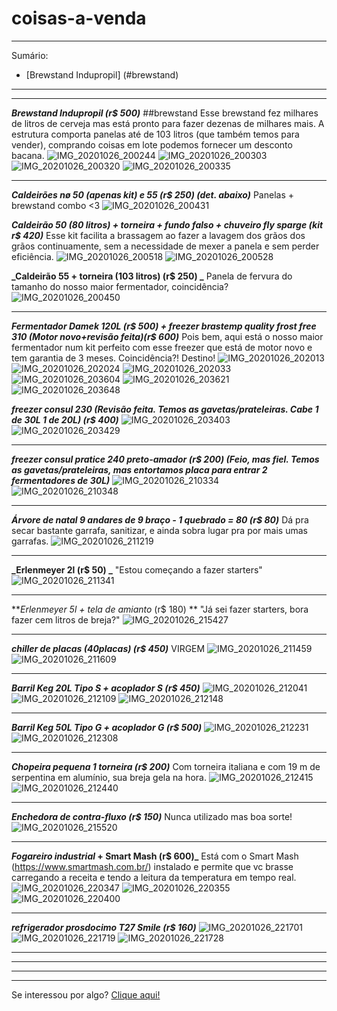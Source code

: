 # coisas-a-venda
* * *
Sumário:
- [Brewstand Indupropil] (#brewstand)

* * *
* * *
**_Brewstand Indupropil (r$ 500)_** ##brewstand
Esse brewstand fez milhares de litros de cerveja mas está pronto para fazer dezenas de milhares mais. A estrutura comporta panelas até de 103 litros (que também temos para vender), comprando coisas em lote podemos fornecer um desconto bacana. 
![IMG_20201026_200244](https://user-images.githubusercontent.com/17773224/98174202-420ccd00-1ed3-11eb-86b1-a4731de24c38.jpg)
![IMG_20201026_200303](https://user-images.githubusercontent.com/17773224/98174244-59e45100-1ed3-11eb-92d0-bf5a16134a40.jpg)
![IMG_20201026_200320](https://user-images.githubusercontent.com/17773224/98174274-64064f80-1ed3-11eb-8bcb-2c68143cdc74.jpg)
![IMG_20201026_200335](https://user-images.githubusercontent.com/17773224/98174335-7bddd380-1ed3-11eb-8ff9-cd4d58aef8aa.jpg)
* * *
**_Caldeirões nø 50 (apenas kit) e 55 (r$ 250) (det. abaixo)_**
Panelas + brewstand combo <3
![IMG_20201026_200431](https://user-images.githubusercontent.com/17773224/98174346-8304e180-1ed3-11eb-9681-9512fe153d8e.jpg)

**_Caldeirão 50 (80 litros) + torneira + fundo falso + chuveiro fly sparge (kit r$ 420)_**
Esse kit facilita a brassagem ao fazer a lavagem dos grãos dos grãos continuamente, sem a necessidade de mexer a panela e sem perder eficiência.
![IMG_20201026_200518](https://user-images.githubusercontent.com/17773224/98174455-afb8f900-1ed3-11eb-8ae3-dcd9304b8560.jpg)
![IMG_20201026_200528](https://user-images.githubusercontent.com/17773224/98174471-b6477080-1ed3-11eb-88ac-a9828ded8eea.jpg)

**_Caldeirão 55 + torneira (103 litros) (r$ 250) _**
Panela de fervura do tamanho do nosso maior fermentador, coincidência?
![IMG_20201026_200450](https://user-images.githubusercontent.com/17773224/98174433-a7f95480-1ed3-11eb-8adc-b84d2c867712.jpg)
* * *
**_Fermentador Damek 120L (r$ 500) + freezer brastemp quality frost free 310 (Motor novo+revisão feita)(r$ 600)_**
Pois bem, aqui está o nosso maior fermentador num kit perfeito com esse freezer que está de motor novo e tem garantia de 3 meses. Coincidência?! Destino!
![IMG_20201026_202013](https://user-images.githubusercontent.com/17773224/98174491-bc3d5180-1ed3-11eb-8302-92cd38b75fd0.jpg)
![IMG_20201026_202024](https://user-images.githubusercontent.com/17773224/98174515-c3fcf600-1ed3-11eb-90e9-744735d97afa.jpg)
![IMG_20201026_202033](https://user-images.githubusercontent.com/17773224/98174550-d0814e80-1ed3-11eb-8ae3-bcf3cacfdd5c.jpg)
![IMG_20201026_203604](https://user-images.githubusercontent.com/17773224/98174566-d6772f80-1ed3-11eb-95fe-bc949cd936a6.jpg)
![IMG_20201026_203621](https://user-images.githubusercontent.com/17773224/98174571-d9722000-1ed3-11eb-8aea-17689b16935b.jpg)
![IMG_20201026_203648](https://user-images.githubusercontent.com/17773224/98174590-df680100-1ed3-11eb-9d0d-a1d0a064bfe3.jpg)


**_freezer consul 230 (Revisão feita. Temos as gavetas/prateleiras. Cabe 1 de 30L 1 de 20L) (r$ 400)_**
![IMG_20201026_203403](https://user-images.githubusercontent.com/17773224/98174554-d24b1200-1ed3-11eb-8259-918373e532aa.jpg)
![IMG_20201026_203429](https://user-images.githubusercontent.com/17773224/98174558-d414d580-1ed3-11eb-9ba0-908377ee8e7a.jpg)


* * *
**_freezer consul pratice 240 preto-amador (r$ 200) (Feio, mas fiel. Temos as gavetas/prateleiras, mas entortamos placa para entrar 2 fermentadores de 30L)_**
![IMG_20201026_210334](https://user-images.githubusercontent.com/17773224/98174598-e131c480-1ed3-11eb-9108-65a556b2c990.jpg)
![IMG_20201026_210348](https://user-images.githubusercontent.com/17773224/98174605-e3941e80-1ed3-11eb-8031-39f4e21d4f10.jpg)


* * *
**_Árvore de natal 9 andares de 9 braço - 1 quebrado = 80 (r$ 80)_**
Dá pra secar bastante garrafa, sanitizar, e ainda sobra lugar pra por mais umas garrafas.
![IMG_20201026_211219](https://user-images.githubusercontent.com/17773224/98174610-e5f67880-1ed3-11eb-9d02-ad47c378f345.jpg)


* * *
**_Erlenmeyer 2l (r$ 50) _**
"Estou começando a fazer starters"
![IMG_20201026_211341](https://user-images.githubusercontent.com/17773224/98174616-e7c03c00-1ed3-11eb-9ed3-0fd8588cf8c7.jpg)

* * *
**_Erlenmeyer 5l + tela de amianto_ (r$ 180) **
"Já sei fazer starters, bora fazer cem litros de breja?"
![IMG_20201026_215427](https://user-images.githubusercontent.com/17773224/98174700-0cb4af00-1ed4-11eb-9258-f2ad261d8dfa.jpg)

* * *
**_chiller de placas (40placas) (r$ 450)_**
VIRGEM
![IMG_20201026_211459](https://user-images.githubusercontent.com/17773224/98174622-ea229600-1ed3-11eb-9f8b-283ad47ccc29.jpg)
![IMG_20201026_211609](https://user-images.githubusercontent.com/17773224/98174624-ec84f000-1ed3-11eb-85a4-f38457a0de7a.jpg)


* * *
**_Barril Keg 20L Tipo S + acoplador S (r$ 450)_**
![IMG_20201026_212041](https://user-images.githubusercontent.com/17773224/98174645-f6a6ee80-1ed3-11eb-9a79-e0f3dd317f12.jpg)
![IMG_20201026_212109](https://user-images.githubusercontent.com/17773224/98174653-fad30c00-1ed3-11eb-86eb-64f42b8281a8.jpg)
![IMG_20201026_212148](https://user-images.githubusercontent.com/17773224/98174673-0292b080-1ed4-11eb-8487-4e33ab64fc9a.jpg)

* * *
**_Barril Keg 50L Tipo G + acoplador G (r$ 500)_**
![IMG_20201026_212231](https://user-images.githubusercontent.com/17773224/98174679-04f50a80-1ed4-11eb-93e5-903c10075a11.jpg)
![IMG_20201026_212308](https://user-images.githubusercontent.com/17773224/98174682-06bece00-1ed4-11eb-8ca9-d5b8fcfc7a13.jpg)

* * *
**_Chopeira pequena 1 torneira (r$ 200)_**
Com torneira italiana e com 19 m de serpentina em alumínio, sua breja gela na hora.
![IMG_20201026_212415](https://user-images.githubusercontent.com/17773224/98174686-08889180-1ed4-11eb-8460-607a28acd6dc.jpg)
![IMG_20201026_212440](https://user-images.githubusercontent.com/17773224/98174695-0a525500-1ed4-11eb-91cb-020a6e668d71.jpg)

* * *
**_Enchedora de contra-fluxo (r$ 150)_**
Nunca utilizado mas boa sorte!
![IMG_20201026_215520](https://user-images.githubusercontent.com/17773224/98174706-0e7e7280-1ed4-11eb-8ebb-8fa4e2274f4d.jpg)

* * *
**_Fogareiro industrial_ + Smart Mash (r$ 600)_**
Está com o Smart Mash (https://www.smartmash.com.br/) instalado e permite que vc brasse carregando a receita e tendo a leitura da temperatura em tempo real.
![IMG_20201026_220347](https://user-images.githubusercontent.com/17773224/98174715-10e0cc80-1ed4-11eb-993c-3ecc0f837821.jpg)
![IMG_20201026_220355](https://user-images.githubusercontent.com/17773224/98174722-13432680-1ed4-11eb-99d9-0e3f35d6c4db.jpg)
![IMG_20201026_220400](https://user-images.githubusercontent.com/17773224/98174730-150cea00-1ed4-11eb-9e91-fdfa5d75c371.jpg)

* * *
**_refrigerador prosdocimo T27 Smile (r$ 160)_**
![IMG_20201026_221701](https://user-images.githubusercontent.com/17773224/98174737-176f4400-1ed4-11eb-8e8f-d0661b872092.jpg)
![IMG_20201026_221719](https://user-images.githubusercontent.com/17773224/98174739-19d19e00-1ed4-11eb-93b3-650c7195eeaa.jpg)
![IMG_20201026_221728](https://user-images.githubusercontent.com/17773224/98174745-1b9b6180-1ed4-11eb-888b-23be38e01219.jpg)
* * *
* * *
* * *
* * *
Se interessou por algo?
[Clique aqui!](https://api.whatsapp.com/send?phone=5511985345646&text=Olá)
